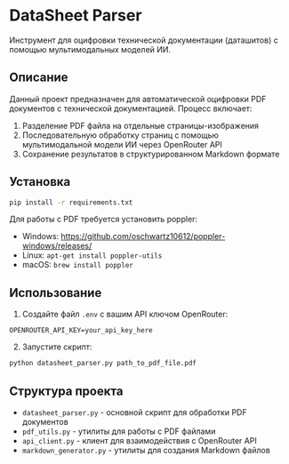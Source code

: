 # DataSheet Parser

Инструмент для оцифровки технической документации (даташитов) с помощью мультимодальных моделей ИИ.

## Описание

Данный проект предназначен для автоматической оцифровки PDF документов с технической документацией. Процесс включает:
1. Разделение PDF файла на отдельные страницы-изображения
2. Последовательную обработку страниц с помощью мультимодальной модели ИИ через OpenRouter API
3. Сохранение результатов в структурированном Markdown формате 

## Установка

```bash
pip install -r requirements.txt
```

Для работы с PDF требуется установить poppler:
- Windows: https://github.com/oschwartz10612/poppler-windows/releases/
- Linux: `apt-get install poppler-utils`
- macOS: `brew install poppler`

## Использование

1. Создайте файл `.env` с вашим API ключом OpenRouter:
```
OPENROUTER_API_KEY=your_api_key_here
```

2. Запустите скрипт:
```bash
python datasheet_parser.py path_to_pdf_file.pdf
```

## Структура проекта

- `datasheet_parser.py` - основной скрипт для обработки PDF документов
- `pdf_utils.py` - утилиты для работы с PDF файлами
- `api_client.py` - клиент для взаимодействия с OpenRouter API
- `markdown_generator.py` - утилиты для создания Markdown файлов
